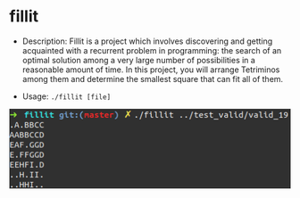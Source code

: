 # fillit
- Description:
Fillit is a project which involves discovering and getting acquainted with a recurrent problem in programming: the search of an optimal solution among a very large number of possibilities in a reasonable amount of time. In this project, you will arrange Tetriminos among them and determine the smallest square that can fit all of them. 

* Usage: `./fillit [file]`

![example](example.png)
